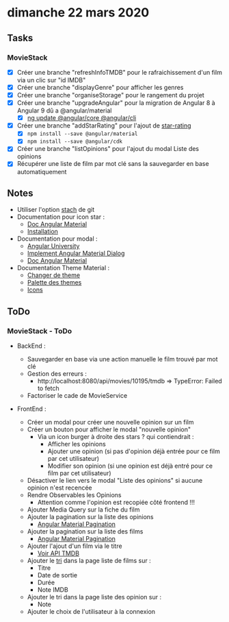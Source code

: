 # dimanche 22 mars 2020

## Tasks

### MovieStack

- [x] Créer une branche "refreshInfoTMDB" pour le rafraichissement d'un film via un clic sur "id IMDB"
- [x] Créer une branche "displayGenre" pour afficher les genres
- [x] Créer une branche "organiseStorage" pour le rangement du projet
- [x] Créer une branche "upgradeAngular" pour la migration de Angular 8 à Angular 9 dû a @angular/material
  - [x] [ng update @angular/core @angular/cli](https://stackoverflow.com/questions/60131331/error-ts1086-an-accessor-cannot-be-declared-in-an-ambient-context-in-angular-9)
- [x] Créer une branche "addStarRating" pour l'ajout de [star-rating](https://github.com/ERS-HCL/star-rating-angular-material)
  - [x] `npm install --save @angular/material`
  - [x] `npm install --save @angular/cdk`
- [x] Créer une branche "listOpinions" pour l'ajout du modal Liste des opinions
- [x] Récupérer une liste de film par mot clé sans la sauvegarder en base automatiquement

## Notes

- Utiliser l'option [stach](http://dauzon.com/lire-Git-Utiliser-git-stash-41) de git
- Documentation pour icon star :
  - [Doc Angular Material](https://material.angular.io/components/icon/overview#registering-icons)
  - [Installation](https://stackoverflow.com/questions/52536410/how-to-include-material-icon-library-in-angular)
- Documentation pour modal :
  - [Angular University](https://blog.angular-university.io/angular-material-dialog/)
  - [Implement Angular Material Dialog](https://medium.com/@nacojohn/implement-angular-material-dialog-in-your-project-486c7c2f7f5d)
  - [Doc Angular Material](https://material.angular.io/components/dialog/overview)
- Documentation Theme Material :
  - [Changer de theme](https://material.angular.io/guide/theming#changing-styles-at-run-time)
  - [Palette des themes](https://material.io/archive/guidelines/style/color.html#color-themes)
  - [Icons](https://material.io/archive/guidelines/style/icons.html#)

## ToDo

### MovieStack - ToDo

- BackEnd :
  - Sauvegarder en base via une action manuelle le film trouvé par mot clé
  - Gestion des erreurs :
    - http://localhost:8080/api/movies/10195/tmdb => TypeError: Failed to fetch
  - Factoriser le cade de MovieService

- FrontEnd :
  - Créer un modal pour créer une nouvelle opinion sur un film
  - Créer un bouton pour afficher le modal "nouvelle opinion"
    - Via un icon burger à droite des stars ? qui contiendrait :
      - Afficher les opinions
      - Ajouter une opinion (si pas d'opinion déjà entrée pour ce film par cet utilisateur)
      - Modifier son opinion (si une opinion est déjà entré pour ce film par cet utilisateur)
  - Désactiver le lien vers le modal "Liste des opinions" si aucune opinion n'est recencée
  - Rendre Observables les Opinions
    - Attention comme l'opinion est recopiée côté frontend !!!
  - Ajouter Media Query sur la fiche du film
  - Ajouter la pagination sur la liste des opinions
    - [Angular Material Pagination](https://material.angular.io/components/table/overview#pagination)
  - Ajouter la pagination sur la liste des films
    - [Angular Material Pagination](https://material.angular.io/components/table/overview#pagination)
  - Ajouter l'ajout d'un film via le titre
    - [Voir API TMDB](https://developers.themoviedb.org/3/search/search-movies)
  - Ajouter le [tri](https://material.angular.io/components/table/overview#sorting) dans la page liste de films sur :
    - Titre
    - Date de sortie
    - Durée
    - Note IMDB
  - Ajouter le tri dans la page liste des opinion sur :
    - Note
  - Ajouter le choix de l'utilisateur à la connexion
